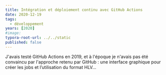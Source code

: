 ```yaml
---
title: Intégration et déploiement continu avec GitHub Actions
date: 2020-12-19
tags:
  - développement
years: [2020]
#image: 
typora-root-url: ../../static
published: false
---
```

J'avais testé GitHub Actions en 2019, et à l'époque je n'avais pas été convaincu par l'approche retenu par GitHub : une interface graphique pour créer les jobs et l’utilisation du format HLV...
